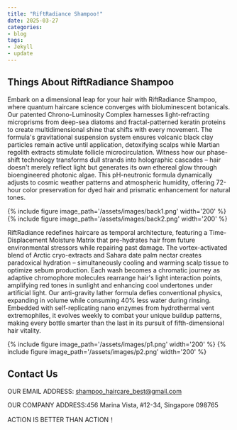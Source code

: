```yaml
---
title: "RiftRadiance Shampoo!"
date: 2025-03-27
categories:
- blog
tags:
- Jekyll
- update
---
```


## Things About RiftRadiance Shampoo

Embark on a dimensional leap for your hair with RiftRadiance Shampoo, where quantum haircare science converges with bioluminescent botanicals. Our patented Chrono-Luminosity Complex harnesses light-refracting microprisms from deep-sea diatoms and fractal-patterned keratin proteins to create multidimensional shine that shifts with every movement. The formula's gravitational suspension system ensures volcanic black clay particles remain active until application, detoxifying scalps while Martian regolith extracts stimulate follicle microcirculation. Witness how our phase-shift technology transforms dull strands into holographic cascades – hair doesn't merely reflect light but generates its own ethereal glow through bioengineered photonic algae. This pH-neutronic formula dynamically adjusts to cosmic weather patterns and atmospheric humidity, offering 72-hour color preservation for dyed hair and prismatic enhancement for natural tones.

{% include figure image_path='/assets/images/back1.png' width='200' %}
{% include figure image_path='/assets/images/back2.png' width='200' %}

RiftRadiance redefines haircare as temporal architecture, featuring a Time-Displacement Moisture Matrix that pre-hydrates hair from future environmental stressors while repairing past damage. The vortex-activated blend of Arctic cryo-extracts and Sahara date palm nectar creates paradoxical hydration – simultaneously cooling and warming scalp tissue to optimize sebum production. Each wash becomes a chromatic journey as adaptive chromophore molecules rearrange hair's light interaction points, amplifying red tones in sunlight and enhancing cool undertones under artificial light. Our anti-gravity lather formula defies conventional physics, expanding in volume while consuming 40% less water during rinsing. Embedded with self-replicating nano enzymes from hydrothermal vent extremophiles, it evolves weekly to combat your unique buildup patterns, making every bottle smarter than the last in its pursuit of fifth-dimensional hair vitality.

{% include figure image_path='/assets/images/p1.png' width='200' %}
{% include figure image_path='/assets/images/p2.png' width='200' %}


## Contact Us

OUR EMAIL ADDRESS: shampoo_haircare_best@gmail.com

OUR COMPANY ADDRESS:456 Marina Vista, #12-34, Singapore 098765

ACTION IS BETTER THAN ACTION！
